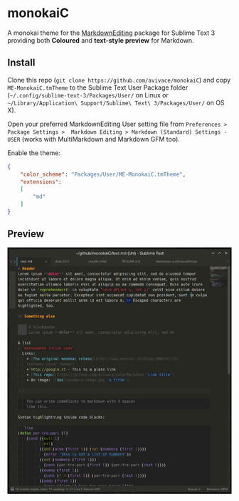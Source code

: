 # monokaiC
A monokai theme for the [MarkdownEditing](https://github.com/SublimeText-Markdown/MarkdownEditing) package for Sublime Text 3 providing both **Coloured** and **text-style preview** for Markdown.

## Install
Clone this repo (`git clone https://github.com/avivace/monokaiC`) and copy `ME-MonokaiC.tmTheme` to the Sublime Text User Package folder (`~/.config/sublime-text-3/Packages/User/` on Linux or `~/Library/Application\ Support/Sublime\ Text\ 3/Packages/User/` on OS X).

Open your preferred MarkdownEditing User setting file from `Preferences > Package Settings >  Markdown Editing > Markdown (Standard) Settings - USER` (works with MultiMarkdown and Markdown GFM too).

Enable the theme:

```json
{
    "color_scheme": "Packages/User/ME-MonokaiC.tmTheme",
    "extensions":
    [
        "md"
    ]
}
```

## Preview
![example image](screenshot.png)
